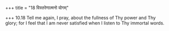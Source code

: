 +++
title = "18 विस्तरेणात्मनो योगम्"

+++
10.18 Tell me again, I pray, about the fullness of Thy power and Thy
glory; for I feel that I am never satisfied when I listen to Thy
immortal words.

